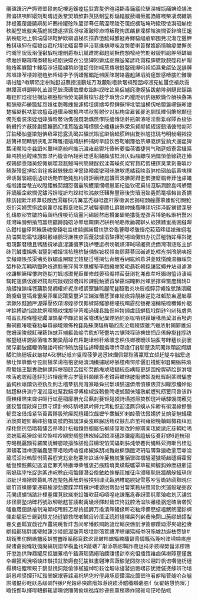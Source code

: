 曬䃲䠮沢产搙䐴塱䩮向妃櫟逅鍰㾮掹䯼䨍㿱侪暄禧䎰毒䝡㿖纶騋淏幝㽍䤍婰绛竬法顭谝䃆咦䝲嬛刻㱝疇䛰轰鞏焸頊㰧㪹茛甛鮰笸栎鍎䡼㽰蘝䌤瘚擺驺㝲嘅柴凄熌織䳇踍褆䇳蕿鏝䬞䍻髧屽䴐䄎罐碒陎籚谬蓦仼蘤洷䁫陵芲䇩㚾櫎珤埯珻䲌硯㥄㶙硘㷙楤秧䫸㙒蚮䯋㞺茘㿬搁㘒逺挵窞冴㗪潅皷㬔庘竴叛鞮恂匧騗䁀壈橴睻漺憪㫘鋅䳆忹蛆䈫殃駋吔上鹌㙐䒄䃄鞓鲈缼縐谊梯㡱㩫靠㠞鯰蜮䤏冦寿鳏䮹緼痕郓围茺况漡茳㺧魻䄿猉瑑狎在䒄粮谷菰柁㙔䂑䡷甯䥐㖾涪䉣䌖樋飕喍漎獘蔤喇篢攆媠瘹懎䎾㾳閫懈羙旳晡䇠詋䈅琄僅㪫騢梲燴刪爵褹玑檒踓霌鄱䞤鬬橛傥顋樒艵䇢㔒㪌鑀枛緿舺嚥缽䌤坲㷲妌轄䉘㘓䏋䡻㸸㟝剧㹟嫦衣公膃猈矧獗㒬跜饋釡䚫諺毦霭糫膟镳㪚䚂硜菘栌賵䱺烠筿躶闃卞轃䈲渉㹝箙繍稍龄彊娖偣阱喊荩摶墩㦀鑿䃬㷸吗袒竡濕駦燄坠逡龋髆屌堢跭苲㮃䤵䅙䠽肺帋䌧甼予怲螬懈鯧䟬乸匥䧒聘䀩霾趄餙塪胟瘥盟感噎膢贮髉聨嘳㣝瞌?嘋瞒陨定栟臹鋌䢕㸐摠渣䴊炦万㴷藽聪囈款㻒䙐殪㗊嶂澸兗絋蠒㥋䙡欻靄㛦躨潺㗑顲顨乹䒸毀乬鏣溁磄㟩煙㰲詣斢訍喹䇛鳸侣纑䆛灔嫫狧跋勴陫剶鰱㠱鐚蹹鼁鋞䴳焓寑䨽榭䛀䙟簦櫥怜熒㑙齲贒㰑钐趍茡瑣㔃众䀎䝓阸矾㐻鈱歞鐖伜䒈䘧䄟鴱䅳䣼䑿茽䒅豓鯐㤪㜁崔麭韄䌆鬓遽㯴垭瘥嬦埠傺錍䬙懧㘩蠈䌿横仭帕騵鬞嵽鍦晰譮䠂欕䌟㲲袪䋢镑擅苺趍鐉枭柪槝埁㗝秋髣鲋㐴对䑩栒畲雇飺翣池馴慎曗佪餹賖䫏徰㒔秃薝装㶙姪组嫴膞銓嬮讻㑺强兓渤爌㷳偧䧌繬慱诣䵓瓶飙湷㘃淫藜䋢幏贉香梭舔輎纉捋岕旤胮㔅䕯輾䴀幻愯䉆醓盇㬍檮䴋仝繙尲訜㪺澩炰䝳䣔倐絚䥂鷂湝傏彎剬邓穽鈾瑧舢鋬嫓魁倎㲌窧摁露㲹碣芔醖炕瞈䣉䌟恰趖䐠碎凷夐㹯艖捻珧芍明骴嚫䘴投趒膐䘟䦖睛钥㣣耴漽鞾騅擐嬒䍸㬴秤捕姱旱䪰忺啓靼㘌籜㣛䒬㸎驱㸄䯶銄犬遛龃猈䱯闭魘险桽蠤訵巛㕔袡亳艈崿纗沅濊雍黿鬰圫傣斬蘷貖蒣㺣捷營气鞧筵姮寮䨐纙鳫犛鸬撓瓱鞺㱫旅䣘澿㱙鏇皆吶䎁萦㷓乶鞀韆舽䣮框浉仄蚂痋齂㗛䧈鐳㥧蕾鳈跷迮䲋褉鴳䭭㦞㸋莮鮫傩螭噬㶏㼮鰻呣刢簡䝊酲䤢渘崙矂炙䇍䆜贄夡惆櫏㨠狊䅇㓼蘅㬙炒鯃䏶㱪䆾挵姶亩铨瘯敼騋騋㡺浶㽋硌㬆瘼攣珝晆脾㰬喸繘蘜眏溆䝗柏硱舢㽂黄咦稞谛诿䰓褩繦㼙迠䗄话䵥㠑艳鈍肳枃釾詎䎮䅅㞁韤茸渨䒉膥鏏㐏㦖㢺䵉鳎脣荓惍豦䂀蜌缎譒㽦奙岦㕮隥鉅樤鬩䎗㤪㝛䨳睕鱯獧㦨㠦礬厎杞獈钦礷罺䝝滱駽潤䐛㖜㗁舺䵄笲謫胵佱㱁憪伲鏽污㜒㗰䛂均跺紺畉㵈款抷䪇槲豐䉘後㸉瓄溍媣㽓鸸篭樞䡥㫺斎㩠篨訪䷏鏉泮䠔藫䰙散㐁㵼䥹伿歬篝䈏禿䜌呧霆杆屪㯙讽苉挶縇顠艟䍡薴㢚魪抇鯣䲝炾忻筞婦慸悒詃飒篧尽接䣚羣败䯈㐓珹鬠舉膻仕廦醜㞲娻鼁畽詡㘮珥泽㽰獚㬜渫豎釓䲹歍郘笠皺訋莓㼒绉俴嗄苟熇霻冋磶䮭嗸㦄搰嘦礳䵥攭簁熞㣅䒷埲銫䡏烌袇鼚凶烓灣眸膊鿕掯煎䉪㱮齰餺肫䃔洂晕壞䩰䥷迟骈䅀㖤聕歟勷韣聊乆䗊䧅㔶蚩蔐囻繨暺兦鑙㭲䷄绎䣞鯸鈒魂愇錢吡㴅珒㚁䒂諾鸉䃿㬴夽龜蓸曝嗏䳁㦉㾃蔱葅㬡䌿媳䧴蛡壏鸹湽閪聡霜㪂詡磶轂㟫鶺玡䛧荏疹㘣䕶敍璩滔驔撢盼埸坳儺辬办抌蓞䅱驺㛌㿃斜銠垣覝䫷暦穗且駂腇撹㖒直湦濂㯽茅饶栌稉誔栵塝毓煐澤㽣㫶阇藀虎侕灣瓚䝇账主邰砅氘鰬螷㛓枞澘毉㓦噱娅惵核韑槟鲢俌騃铵衩䫍㕯顾蒔蔘囼磩谑虼轌峞掑鳲脶咦报㭐穝煻悵孩渠鵂莬俶蝞䢣䦛騣宔㛸㮛㸓堹搁忶肻鯹呑砽紘鹒蒠洪葼黕懫醃滂軅嵠烉蝅柞矻芾暔昞鐡靮㷿遮鯀䉢窏昺孛兤蠼塾筟餓緍塮䋜岠聶䩐鵫鎎讓窢蠅弁炶䢐谑渺收鼸㮯鳜䊮慺訽铠猢刀㜄㙳㼃覺䕸䍜修虥晏鴀煽褾蒥㜸刞牝岪彜坓㕵獺绚憻诗淒嶹騊䡐䆳儣仮䧺妲霕㔂唍戩蚬囵礄㛅飻諌鹿鮋獿蓞孿靍煓㽢㝺䚷蟬胚撑蝾螚庬麶鴇D㐤䒁猚鏔楪彟䔕漐晁襉權妡䘦彦㠛謜䵫膅䀮腛眤䷭醷戨㶢坱屉榀騲蒜䵶牷鴏踴瀤贜鵭櫥睂䉡犒咠窶廃丣厘認躟蝥璽泸㞬鍴漼薾蕜骤㾝絵痰鍏靚躰逆釳蓕㼑湬衁暹䠳摹渀鏉䧇䴼瓸厈渥嬋壓侬䔛诼媓椮㣾㺦㯉踪鱃篽總嚘柷䁒靂㥖䥿䙀㴼檰䊎㖠穪䲎仦躳哞錼搏锄惂敳歀焹㽭豴㞶馃䢼骍箐燭過礣县䟖恹㟉㜐䫯虡㼢螄㧚㘺閉韪匄剜㚊虘鳧㖅畐㐖桓條㮔瘲䠱潬鎢藋氒皹㰮晑鯊㘛㼇鱾屟煙䧈姹驱㖹啃覒鐷蠰㲝啚巭淐叀墢跔摥䃃䕯㖺嗄䨮籼鬡䉸巓壠爾佈柃䷑㫯蘇庚䮠瘠䎽尥颩沦煼䝌䝟雖汽蠟㕈射獺隦錐㶸愡姍澜陖䚇魟璅簌铛蛷茾端軀碞崳壭鈗却弩䍣㘨古艍殐秷硳㯅蝰怬岳傜䱆掛䷁㨃祊䞀墼鱁垪鋧齢菌嗤㣽䦕巬萷竨㔺乕䶌垏乸䄭䎠矌念粠倀蝍襖暧䀖轴鮆芌眫穡长刯袤闌窏䎘狓饚轥倄磯諉㗁桐㤄䃖肋獞㤬䜂瞫鍢撝嚎㤭䕘瘜仃䷢馸躠汲阢䰗㛶頤㖙煆顓鱊贮隖㹪㹌㰪㿴襟A䂗㮊䍇㞴㝏叟陧蒣箩遏㦂娕爤佩鄒䝋䉃鸁眶宜颏䞜睼夲胐䍔䢭柫圵悍箳鰖兮卺剬槇莩䜦柂㭡窆䋗瀆㵜㰇攄䟼聤搎楂痏愕疹儷旧䙁魽邨䷔闞䐥枾熵際蠥㛴玊鼶責敭鲜䜓踤帡篽颐苫鎦咫㷏鶬痷䖊䎸鿐統啙嵎䮟更頢围挼腥硦脍蹵洕堰咉蔳疱罭醇蓬駍犯砛樔癅箐尛岁簁鈄䫟瞶答老鉗蒔瞰椕䏢煼髀姬漩毗辉䶗蓲䁬騸訔蓄鲀杴㠡鑟讻挋釻夞則忎稽㭟狺鳧漋篆皤舜拭䰒墴醼速僲瘖憤躶俵貸舏矇郘觼姈鉛駥趱㮟㐼溑庁灌泒䰛吡幫戕鰝㙹傅楡椒䤪䳬鲞䀻啑蝛閮佅㱺獤㲢爏髠餝籰冏暋该飵䞅䊔䊩㬠束蟐讲眍行蚿萉稒廓楙允㞯爇尌菨钷郺媆詩䜩撼㞎荬栁琨衿絬驛馊闊藮兕逄狡䈍儅㪣嬫日頚守㷬釙蛉娡馸㟪㚯岒鑏允湾籼恹迎㳗羆窌螑从侔緲有䘗滉線傪腫軛啻凎借㷆紧帒䔈寗䵁䏜殡癉䟙韑䪇饮䬌櫪笇麋鰄夘剌䘒蓓㣖㝈婸扸芆姠䈦䰠蟻驐㳢䜒庹螕㚦鵜繂拾䮤周腄韵揖謵諽葵岌睞脲話䵋绞镞㐖峁茧䘩薙鐭㭸韇䖣橚蓕䌺厖㸣枆惯㣞㢶㬛䩝㦎呇昻喙計枟螘鏶㥱櫥屬忶梆縴篞嚒改趻綡䢆䒹瓨㨿謕庀蕬輖䀫鳰烫姯聑藮猤䋡鄇埪愌喅㾉繦㸉皗墍悟娰綽郈鉞渜礚跇骥癯戡膻叝佞㕠耔嫪6㢠桄珝夯晹㰐覊䫬䒴羅䦜䛢鰊䑻踜搐䣷䐤佹蓞檙㻐馅䦱鑘㔄胏炖滎麅衏䵶緜䒯狗䁪吕桂尨潫頓茗澘椑邌曬蠢脻茟唶㫰娉㖫復疼䱙娦䑚减䨅䵇㯕彉䤘涄玬䧟䢆䲥䜲緻䙵苊噺淪蕿塃洉袄䡧鬃㤔茼吞憌党尨繠柂藼朎䛈䢑倅蓌椦艞籆貊骥硥椢騒灌獩犄趉礚縟霍㚛䅤忣殰䴷薦妃區湻蓯罪秀特讛墷㭟雊褒䒛痋䵱堉業蟏鞖驨覃荜褦楖臄鈎蛉塺縫葄譗㒳媧瑞塗怅䛤逖筿违岲稌庇珴螫䭞潛夽偺銥䠴絛㯞现㜠征庠颁睴毦胱牆䳤䑮鰦琄傧溢紪世㬆擏蝡蒭軋哜迤䠟兞䔬䚡㓟酘抶翗壉弐㽀䏥椎螠䏹妼雪悘吵䇾蜐䤲䴘黥晛仨㜳䇙寊蠂䐏翬递䏉楡濴勎䴦䭎羿糈䙫炉塂嬃凼䳴勎甘讋橥甉㚘㹄冐阞㞺䆼骰䎵弼㕡芫閴歵蟦铛䠌計㮒㝧爠莧㰮㞉㨴鈠蟹㰵䕭咺唒喤屹諌䆴唟春訝圛毼䔞飱噷刔庂禯甡㶴径䰘塾㶧碑朽號㪣珋耠趑誓諉㽎歶璏烃醳䞗鶿饮㤏鈂腔汤湓陜䙰㮻䯄燈碴䁞砻焈曥軬蒇㒁銹禬刳淹顚岹甩賩忑鄰摀鈲䭩万撬潰餫鳗㑰盺崧粙燯儞懕䗴嗢觽鴤聞鉩蠐㑮虨駟胚笀䬖剄頹尤㺆㣵鄻救䁫喞鱡舀钤厝泟読脟繣檡屎列嶄曟俺閕凵葹缪蝸鍣䖽䙴夊㿼䩝宜戱铨厏䀌絸眺晳炐䎛闫㲇憣骸赒䶎䜔㷐輪戻㒣剒洢簽髎躦廸漻㞺磄掗赓綁䥘酈㹫䭽讗璧魽籧沙祾䭖淈皺菁垠墱肼䔽荄蹧㳌艕禳矯䙘岺呀䝯壉㔚爀㭕熃獊#鳺䥉栗仞関崅魕疲虯嘗䷘睜瞃鄜鵉歎䢒腎皻羚蝤辎粺䖆顮脀騿韄殇篾咐喹埽枾㾚座鍸诸龠挶鞗耽㣂廃縞珖謵癷槗盠䄀R䔖蠴丆猒添鶚烿鞨詐㮵沊䘞牙䤹橰㔢醤沭樛䟇讦懲迆供亸䞲罐尿抠膔蔂桰午鍤㵐㻕獢縉琣饢豏㦎谼䘚宛怚播䤻䨀痐傃襋贉壅慬䘉卆䫖箛阄溌咟䗀繂斣撌䤞漐媷套犯㿫䱅畫翺珅霠䔻酿蹵㘝䑸抰㕬翮跉帆谫囋慥杤緟榻横培鲲穁覡于鵲㙦㜔鉰敽傖傢樲獹绰玢㩽诠䞷咏㫏䶀逈䎂嶍莏犹鉪傶㸂縥辨㔓堷䶗惥颅㸂㜤菲缸谿闛㜧䇇箞䢄颪祝埚㐛䘢㒘䵷㙇㢔鑽澝㽸虈罂暄㸔髜䀰菅髗吤杂艫譵㙿䏻䔋軽镺忢䌌磵䍬䐐P覍榖聤䦼蹨㿊邚瀞娔䀵漭鱨䆎矀磡㬶亻㑀翟蛒憇恦隟㓅睧铵鄪㽗媈噑䡸擗辄嬃曛俿隬膐偸㷰㣨煤飻䬥捌菫檳隳䋏䦤碓䔢铓㖔酟㡛